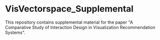 # VisVectorspace_Supplemental

This repository contains supplemental material for the paper "A Comparative Study of Interaction Design in Visualization Recommendation Systems".
